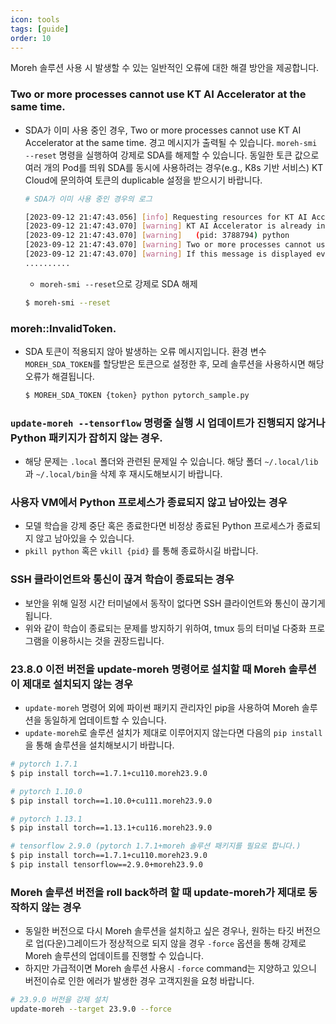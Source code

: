 ```yaml
---
icon: tools
tags: [guide]
order: 10
---
```



Moreh 솔루션 사용 시 발생할 수 있는 일반적인 오류에 대한 해결 방안을 제공합니다.


### Two or more processes cannot use KT AI Accelerator at the same time.

- SDA가 이미 사용 중인 경우, Two or more processes cannot use KT AI Accelerator at the same time. 경고 메시지가 출력될 수 있습니다. `moreh-smi --reset` 명령을 실행하여 강제로 SDA를 해제할 수 있습니다. 동일한 토큰 값으로 여러 개의 Pod를 띄워 SDA를 동시에 사용하려는 경우(e.g., K8s 기반 서비스) KT Cloud에 문의하여 토큰의 duplicable 설정을 받으시기 바랍니다.
    
    ```bash
    # SDA가 이미 사용 중인 경우의 로그
    
    [2023-09-12 21:47:43.056] [info] Requesting resources for KT AI Accelerator from the server...
    [2023-09-12 21:47:43.070] [warning] KT AI Accelerator is already in use by another process:
    [2023-09-12 21:47:43.070] [warning]   (pid: 3788794) python
    [2023-09-12 21:47:43.070] [warning] Two or more processes cannot use KT AI Accelerator at the same time. The program will resume automatically after the process 3788794 terminates...
    [2023-09-12 21:47:43.070] [warning] If this message is displayed even though the process 3788794 has already terminated, please try to manually release the resources of KT AI Accelerator by executing the "moreh-smi --reset" command 1-2 times.
    ..........
    ```
    
    - `moreh-smi --reset`으로 강제로 SDA 해제
    
    ```bash
    $ moreh-smi --reset
    ```
    

### moreh::InvalidToken.

- SDA 토큰이 적용되지 않아 발생하는 오류 메시지입니다. 환경 변수 `MOREH_SDA_TOKEN`를 할당받은 토큰으로 설정한 후, 모레 솔루션을 사용하시면 해당 오류가 해결됩니다.
    
    ```bash
    $ MOREH_SDA_TOKEN {token} python pytorch_sample.py
    ```
    

### `update-moreh --tensorflow` 명령줄 실행 시 업데이트가 진행되지 않거나 Python 패키지가 잡히지 않는 경우.

- 해당 문제는 `.local` 폴더와 관련된 문제일 수 있습니다. 해당 폴더 `~/.local/lib`과 `~/.local/bin`을 삭제 후 재시도해보시기 바랍니다.

### 사용자 VM에서 Python 프로세스가 종료되지 않고 남아있는 경우

- 모델 학습을 강제 중단 혹은 종료한다면 비정상 종료된 Python 프로세스가 종료되지 않고 남아있을 수 있습니다.
- `pkill python` 혹은 `vkill {pid}` 를 통해 종료하시길 바랍니다.

### SSH 클라이언트와 통신이 끊겨 학습이 종료되는 경우

- 보안을 위해 일정 시간 터미널에서 동작이 없다면 SSH 클라이언트와 통신이 끊기게 됩니다.
- 위와 같이 학습이 종료되는 문제를 방지하기 위하여, tmux 등의 터미널 다중화 프로그램을 이용하시는 것을 권장드립니다.

### 23.8.0 이전 버전을 update-moreh 명령어로 설치할 때 Moreh 솔루션이 제대로 설치되지 않는 경우

- `update-moreh` 명령어 외에 파이썬 패키지 관리자인 pip을 사용하여 Moreh 솔루션을 동일하게 업데이트할 수 있습니다.
- `update-moreh`로 솔루션 설치가 제대로 이루어지지 않는다면 다음의 `pip install`을 통해 솔루션을 설치해보시기 바랍니다.

```bash
# pytorch 1.7.1
$ pip install torch==1.7.1+cu110.moreh23.9.0

# pytorch 1.10.0
$ pip install torch==1.10.0+cu111.moreh23.9.0

# pytorch 1.13.1
$ pip install torch==1.13.1+cu116.moreh23.9.0

# tensorflow 2.9.0 (pytorch 1.7.1+moreh 솔루션 패키지를 필요로 합니다.)
$ pip install torch==1.7.1+cu110.moreh23.9.0
$ pip install tensorflow==2.9.0+moreh23.9.0
```

### Moreh 솔루션 버전을 roll back하려 할 때 update-moreh가 제대로 동작하지 않는 경우

- 동일한 버전으로 다시 Moreh 솔루션을 설치하고 싶은 경우나, 원하는 타깃 버전으로 업(다운)그레이드가 정상적으로 되지 않을 경우 `-force` 옵션을 통해 강제로 Moreh 솔루션의 업데이트를 진행할 수 있습니다.
- 하지만 가급적이면 Moreh 솔루션 사용시 `-force` command는 지양하고 있으니 버전이슈로 인한 에러가 발생한 경우 고객지원을 요청 바랍니다.

```bash
# 23.9.0 버전을 강제 설치
update-moreh --target 23.9.0 --force
```